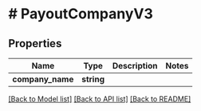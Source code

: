 # # PayoutCompanyV3

## Properties

Name | Type | Description | Notes
------------ | ------------- | ------------- | -------------
**company_name** | **string** |  |

[[Back to Model list]](../../README.md#models) [[Back to API list]](../../README.md#endpoints) [[Back to README]](../../README.md)
